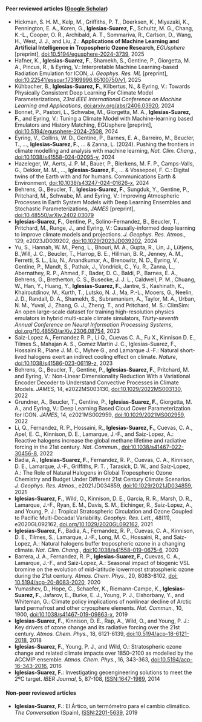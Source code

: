 #### Peer reviewed articles ([Google Scholar](https://scholar.google.com/citations?user=https://scholar.google.com/citations?user=KoTzrskAAAAJ&hl=en&authuser=1&user=KoTzrskAAAAJ))

- Hickman, S. H. M., Kelp, M., Griffiths, P. T., Doerksen, K., Miyazaki, K., Pennington, E. A., Koren, G., **Iglesias-Suarez, F.**, Schultz, M. G., Chang, K.-L., Cooper, O. R., Archibald, A. T., Sommariva, R., Carlson, D., Wang, H., West, J. J., and Liu, Z.: **Applications of Machine Learning and Artificial Intelligence in Tropospheric Ozone Research**, *EGUsphere* [preprint], [doi:10.5194/egusphere-2024-3739](https://doi.org/10.5194/egusphere-2024-3739), 2025
- Hafner, K., **Iglesias-Suarez, F.**, Shamekh, S., Gentine, P., Giorgetta, M. A., Pincus, R., & Eyring, V.: Interpretable Machine Learning-based Radiation Emulation for ICON, *J. Geophys. Res. ML* [preprint], [doi:10.22541/essoar.173169996.65100750/v1](https://essopenarchive.org/users/856312/articles/1240793-interpretable-machine-learning-based-radiation-emulation-for-icon?commit=a406402e34d723b06d34f9b030ec74cd0b91dc17), 2025
- Kühbacher, B., **Iglesias-Suarez, F.**, Kilbertus, N., & Eyring, V.: Towards Physically Consistent Deep Learning For Climate Model Parameterizations, *23rd IEEE International Conference on Machine Learning and Applications*, [doi:arxiv.org/abs/2406.03920](https://arxiv.org/abs/2406.03920), 2024
- Bonnet, P., Pastori, L., Schwabe, M., Giorgetta, M. A., **Iglesias-Suarez, F.**, and Eyring, V.: Tuning a Climate Model with Machine-learning based Emulators and History Matching, EGUsphere [preprint], [doi:10.5194/egusphere-2024-2508](https://doi.org/10.5194/egusphere-2024-2508), 2024
- Eyring, V., Collins, W. D., Gentine, P., Barnes, E. A., Barreiro, M., Beucler, T., ..., **Iglesias-Suarez, F.**, ... & Zanna, L. (2024). Pushing the frontiers in climate modelling and analysis with machine learning, *Nat. Clim. Chang.*, [doi:10.1038/s41558-024-02095-y](https://www.nature.com/articles/s41558-024-02095-y), 2024
- Hazeleger, W., Aerts, J. P. M., Bauer, P., Bierkens, M. F. P., Camps-Valls, G., Dekker, M. M., ..., **Iglesias-Suarez, F.**, ... & Vossepoel, F. C.: Digital twins of the Earth with and for humans. Communications Earth & Environment, [doi:10.1038/s43247-024-01626-x](https://www.nature.com/articles/s43247-024-01626-x), 2024
- Behrens, G., Beucler, T., **Iglesias-Suarez, F.**, Sungduk, Y., Gentine, P., Pritchard, M., Schwabe, M. and Eyring, V.: Improving Atmospheric Processes in Earth System Models with Deep Learning Ensembles and Stochastic Parameterizations, *JAMES* [preprint], [doi:10.48550/arXiv.2402.03079](https://arxiv.org/abs/2402.03079)
- **Iglesias-Suarez, F.**, Gentine, P., Solino-Fernandez, B., Beucler, T., Pritchard, M., Runge, J., and Eyring, V.: Causally-informed deep learning to improve climate models and projections. *J. Geophys. Res. Atmos.*, 129, e2023JD039202, [doi:10.1029/2023JD039202](https://agupubs.onlinelibrary.wiley.com/doi/10.1029/2023JD039202), 2024
- Yu, S., Hannah, W. M., Peng, L., Bhouri, M. A., Gupta, R., Lin, J., Lütjens, B.,Will, J. C., Beucler, T., Harrop, B. E., Hillman, B. R., Jenney, A. M., Ferretti, S. L., Liu, N., Anandkumar, A., Brenowitz, N. D., Eyring, V., Gentine, P., Mandt, S., Pathak, J., Vondrick, C., Yu, R., Zanna, L., Abernathey, R. P., Ahmed, F., Bader, D. C., Baldi, P., Barnes, E. A., Behrens, G., Bretherton, C. S., Busecke, J. J. L., Caldwell, P. M., Chuang, W., Han, Y., Huang, Y., **Iglesias-Suarez, F.**, Jantre, S., Kashinath, K., Khairoutdinov, M., Kurth, T., Lutsko, N. J., Ma, P.-L., Mooers, G., Neelin, J. D., Randall, D. A., Shamekh, S., Subramaniam, A., Taylor, M. A., Urban, N. M., Yuval, J., Zhang, G. J., Zheng, T., and Pritchard, M. S.: ClimSim: An open large-scale dataset for training high-resolution physics emulators in hybrid multi-scale climate simulators, *Thirty-seventh Annual Conference on Neural Information Processing Systems*, [doi.org/10.48550/arXiv.2306.08754](https://arxiv.org/abs/2306.08754v5), 2023
- Saiz-Lopez A., Fernandez R. P., Li Q., Cuevas C. A., Fu X., Kinnison D. E., Tilmes S., Mahajan A. S., Gomez Martin J. C., Iglesias-Suarez, F., Hossaini R., Plane J. M. C., Myhre G., and Lamarque J.-F.: Natural short-lived halogens exert an indirect cooling effect on climate. *Nature*, [doi:10.1038/s41586-023-06119-z](https://www.nature.com/articles/s41586-023-06119-z), 2023
- Behrens, G., Beucler, T., Gentine, P., **Iglesias-Suarez, F.**, Pritchard, M. and Eyring, V.: Non-Linear Dimensionality Reduction With a Variational Encoder Decoder to Understand Convective Processes in Climate Models. *JAMES*, 14, e2022MS003130, [doi:10.1029/2022MS003130](https://agupubs.onlinelibrary.wiley.com/doi/10.1029/2022MS003130), 2022
- Grundner, A., Beucler, T., Gentine, P., **Iglesias-Suarez, F.**, Giorgetta, M. A., and Eyring, V.: Deep Learning Based Cloud Cover Parameterization for ICON. *JAMES*, 14, e2021MS002959, [doi:10.1029/2021MS002959](https://agupubs.onlinelibrary.wiley.com/doi/10.1029/2021MS002959), 2022
- Li, Q., Fernandez, R. P., Hossaini, R., **Iglesias-Suarez, F.**, Cuevas, C. A., Apel, E. C., Kinnison, D. E., Lamarque, J.-F., and Saiz-Lopez, A.: Reactive halogens increase the global methane lifetime and radiative forcing in the 21st century. *Nat. Commun.*, [doi:10.1038/s41467-022-30456-8](https://www.nature.com/articles/s41467-022-30456-8), 2022
- Badia, A., **Iglesias-Suarez, F.**, Fernandez, R. P., Cuevas, C. A., Kinnison, D. E., Lamarque, J.-F., Griffiths, P. T. , Tarasick, D. W., and Saiz-Lopez, A.: The Role of Natural Halogens in Global Tropospheric Ozone Chemistry and Budget Under Different 21st Century Climate Scenarios. *J. Geophys. Res. Atmos.*, e2021JD034859, [doi:10.1029/2021JD034859](https://agupubs.onlinelibrary.wiley.com/doi/10.1029/2021JD034859), 2021
- **Iglesias-Suarez, F.**, Wild, O., Kinnison, D. E., Garcia, R. R., Marsh, D. R., Lamarque, J.-F., Ryan, E. M., Davis, S. M., Eichinger, R., Saiz-Lopez, A., and Young, P. J.: Tropical Stratospheric Circulation and Ozone Coupled to Pacific Multi-Decadal Variability. *Geophys. Res. Lett.*, 48(11), e2020GL092162, [doi.org/10.1029/2020GL092162](https://agupubs.onlinelibrary.wiley.com/doi/10.1029/2020GL092162), 2021
- **Iglesias-Suarez, F.**, Badia, A., Fernandez, R. P., Cuevas, C. A., Kinnison, D. E., Tilmes, S., Lamarque, J.-F., Long, M. C., Hossaini, R., and Saiz-Lopez, A.: Natural halogens buffer tropospheric ozone in a changing climate. *Nat. Clim. Chang.*, [doi:10.1038/s41558-019-0675-6](https://www.nature.com/articles/s41558-019-0675-6), 2020
- Barrera, J. A., Fernandez, R. P., **Iglesias-Suarez, F.**, Cuevas, C. A., Lamarque, J.-F., and Saiz-Lopez, A.: Seasonal impact of biogenic VSL bromine on the evolution of mid-latitude lowermost stratospheric ozone during the 21st century. *Atmos. Chem. Phys.*, 20, 8083-8102, [doi: 10.5194/acp-20-8083-2020](https://acp.copernicus.org/articles/20/8083/2020/acp-20-8083-2020.html), 2020
- Yumashev, D., Hope, C., Schaefer, K., Riemann-Campe, K., **Iglesias-Suarez, F.**, Jafarov, E., Burke, E. J., Young, P. J., Elshorbany, Y., and Whiteman, G.: Climate policy implications of nonlinear decline of Arctic land permafrost and other cryosphere elements. *Nat. Commun.*, 10, 1900, [doi:10.1038/s41467-019-09863-x](https://www.nature.com/articles/s41467-019-09863-x), 2019
- **Iglesias-Suarez, F.**, Kinnison, D. E., Rap, A., Wild, O., and Young, P. J.: Key drivers of ozone change and its radiative forcing over the 21st century. *Atmos. Chem. Phys.*, 18, 6121-6139, [doi:10.5194/acp-18-6121-2018](https://acp.copernicus.org/articles/18/6121/2018/), 2018
- **Iglesias-Suarez, F.**, Young, P. J., and Wild, O.: Stratospheric ozone change and related climate impacts over 1850–2100 as modelled by the ACCMIP ensemble. *Atmos. Chem. Phys.*, 16, 343-363, [doi:10.5194/acp-16-343-2016](https://www.atmos-chem-phys.net/16/343/2016/acp-16-343-2016.html), 2016
- **Iglesias-Suarez, F.**: Investigating geoengineering solutions to meet the 2ºC target. *IBER Journal*, 5, 87-108, [ISSN:1647-1989](https://recil.ulusofona.pt/items/409af6df-ac3a-495a-b13a-75870e61d9bb), 2014

#### Non-peer reviewed articles

- **Iglesias-Suarez, F.**: El Ártico, un termómetro para el cambio climático. *The Conversation* (Spain), [ISSN:2201-5639](https://theconversation.com/el-artico-un-termometro-del-cambio-climatico-122074), 2019